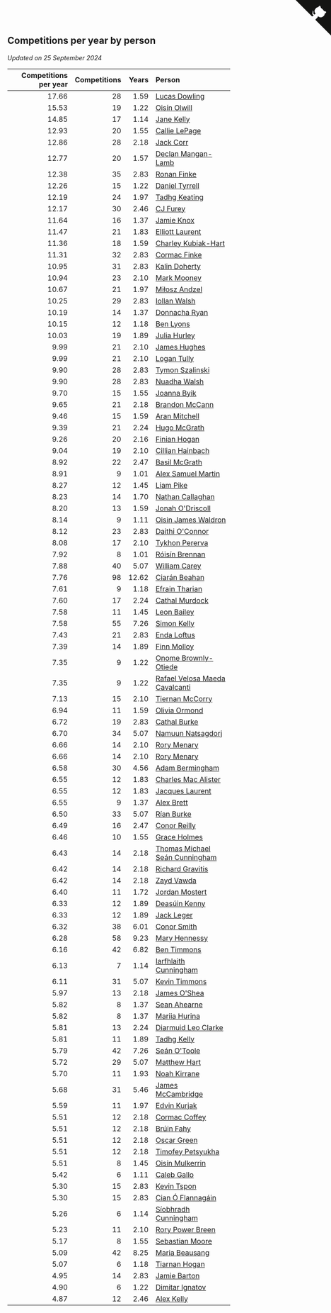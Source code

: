 ## Competitions per year by person

*Updated on 25 September 2024*

| Competitions per year | Competitions | Years | Person |
| ---: | ---: | ---: | :--- |
| 17.66 | 28 | 1.59 | [Lucas Dowling](https://www.worldcubeassociation.org/persons/2023DOWL01) |
| 15.53 | 19 | 1.22 | [Oisín Olwill](https://www.worldcubeassociation.org/persons/2023OLWI01) |
| 14.85 | 17 | 1.14 | [Jane Kelly](https://www.worldcubeassociation.org/persons/2023KELL23) |
| 12.93 | 20 | 1.55 | [Callie LePage](https://www.worldcubeassociation.org/persons/2023LEPA01) |
| 12.86 | 28 | 2.18 | [Jack Corr](https://www.worldcubeassociation.org/persons/2022CORR06) |
| 12.77 | 20 | 1.57 | [Declan Mangan-Lamb](https://www.worldcubeassociation.org/persons/2023MANG02) |
| 12.38 | 35 | 2.83 | [Ronan Finke](https://www.worldcubeassociation.org/persons/2021FINK02) |
| 12.26 | 15 | 1.22 | [Daniel Tyrrell](https://www.worldcubeassociation.org/persons/2023TYRR01) |
| 12.19 | 24 | 1.97 | [Tadhg Keating](https://www.worldcubeassociation.org/persons/2022KEAT02) |
| 12.17 | 30 | 2.46 | [CJ Furey](https://www.worldcubeassociation.org/persons/2022FURE01) |
| 11.64 | 16 | 1.37 | [Jamie Knox](https://www.worldcubeassociation.org/persons/2023KNOX02) |
| 11.47 | 21 | 1.83 | [Elliott Laurent](https://www.worldcubeassociation.org/persons/2022LAUR09) |
| 11.36 | 18 | 1.59 | [Charley Kubiak-Hart](https://www.worldcubeassociation.org/persons/2023KUBI01) |
| 11.31 | 32 | 2.83 | [Cormac Finke](https://www.worldcubeassociation.org/persons/2021FINK01) |
| 10.95 | 31 | 2.83 | [Kalin Doherty](https://www.worldcubeassociation.org/persons/2021DOHE02) |
| 10.94 | 23 | 2.10 | [Mark Mooney](https://www.worldcubeassociation.org/persons/2022MOON08) |
| 10.67 | 21 | 1.97 | [Miłosz Andzel](https://www.worldcubeassociation.org/persons/2022ANDZ01) |
| 10.25 | 29 | 2.83 | [Iollan Walsh](https://www.worldcubeassociation.org/persons/2021WALS03) |
| 10.19 | 14 | 1.37 | [Donnacha Ryan](https://www.worldcubeassociation.org/persons/2023RYAN04) |
| 10.15 | 12 | 1.18 | [Ben Lyons](https://www.worldcubeassociation.org/persons/2023LYON02) |
| 10.03 | 19 | 1.89 | [Julia Hurley](https://www.worldcubeassociation.org/persons/2022HURL02) |
| 9.99 | 21 | 2.10 | [James Hughes](https://www.worldcubeassociation.org/persons/2022HUGH08) |
| 9.99 | 21 | 2.10 | [Logan Tully](https://www.worldcubeassociation.org/persons/2022TULL02) |
| 9.90 | 28 | 2.83 | [Tymon Szalinski](https://www.worldcubeassociation.org/persons/2021SZAL01) |
| 9.90 | 28 | 2.83 | [Nuadha Walsh](https://www.worldcubeassociation.org/persons/2021WALS04) |
| 9.70 | 15 | 1.55 | [Joanna Byik](https://www.worldcubeassociation.org/persons/2023BYIK01) |
| 9.65 | 21 | 2.18 | [Brandon McCann](https://www.worldcubeassociation.org/persons/2022MCCA04) |
| 9.46 | 15 | 1.59 | [Aran Mitchell](https://www.worldcubeassociation.org/persons/2023MITC04) |
| 9.39 | 21 | 2.24 | [Hugo McGrath](https://www.worldcubeassociation.org/persons/2022MCGR02) |
| 9.26 | 20 | 2.16 | [Finian Hogan](https://www.worldcubeassociation.org/persons/2022HOGA01) |
| 9.04 | 19 | 2.10 | [Cillian Hainbach](https://www.worldcubeassociation.org/persons/2022HAIN04) |
| 8.92 | 22 | 2.47 | [Basil McGrath](https://www.worldcubeassociation.org/persons/2022MCGR01) |
| 8.91 | 9 | 1.01 | [Alex Samuel Martin](https://www.worldcubeassociation.org/persons/2023MARA10) |
| 8.27 | 12 | 1.45 | [Liam Pike](https://www.worldcubeassociation.org/persons/2023PIKE03) |
| 8.23 | 14 | 1.70 | [Nathan Callaghan](https://www.worldcubeassociation.org/persons/2023CALL01) |
| 8.20 | 13 | 1.59 | [Jonah O'Driscoll](https://www.worldcubeassociation.org/persons/2023ODRI01) |
| 8.14 | 9 | 1.11 | [Oisin James Waldron](https://www.worldcubeassociation.org/persons/2023WALD04) |
| 8.12 | 23 | 2.83 | [Daithi O'Connor](https://www.worldcubeassociation.org/persons/2021OCON01) |
| 8.08 | 17 | 2.10 | [Tykhon Pererva](https://www.worldcubeassociation.org/persons/2022PERE32) |
| 7.92 | 8 | 1.01 | [Róisín Brennan](https://www.worldcubeassociation.org/persons/2023BREN08) |
| 7.88 | 40 | 5.07 | [William Carey](https://www.worldcubeassociation.org/persons/2019CARE02) |
| 7.76 | 98 | 12.62 | [Ciarán Beahan](https://www.worldcubeassociation.org/persons/2012BEAH01) |
| 7.61 | 9 | 1.18 | [Efrain Tharian](https://www.worldcubeassociation.org/persons/2023THAR03) |
| 7.60 | 17 | 2.24 | [Cathal Murdock](https://www.worldcubeassociation.org/persons/2022MURD01) |
| 7.58 | 11 | 1.45 | [Leon Bailey](https://www.worldcubeassociation.org/persons/2023BAIL04) |
| 7.58 | 55 | 7.26 | [Simon Kelly](https://www.worldcubeassociation.org/persons/2017KELL08) |
| 7.43 | 21 | 2.83 | [Enda Loftus](https://www.worldcubeassociation.org/persons/2021LOFT01) |
| 7.39 | 14 | 1.89 | [Finn Molloy](https://www.worldcubeassociation.org/persons/2022MOLL03) |
| 7.35 | 9 | 1.22 | [Onome Brownly-Otiede](https://www.worldcubeassociation.org/persons/2023BROW36) |
| 7.35 | 9 | 1.22 | [Rafael Velosa Maeda Cavalcanti](https://www.worldcubeassociation.org/persons/2023CAVA03) |
| 7.13 | 15 | 2.10 | [Tiernan McCorry](https://www.worldcubeassociation.org/persons/2022MCCO09) |
| 6.94 | 11 | 1.59 | [Olivia Ormond](https://www.worldcubeassociation.org/persons/2023ORMO02) |
| 6.72 | 19 | 2.83 | [Cathal Burke](https://www.worldcubeassociation.org/persons/2021BURK03) |
| 6.70 | 34 | 5.07 | [Namuun Natsagdorj](https://www.worldcubeassociation.org/persons/2019NATS02) |
| 6.66 | 14 | 2.10 | [Rory Menary](https://www.worldcubeassociation.org/persons/2022MENA01) |
| 6.66 | 14 | 2.10 | [Rory Menary](https://www.worldcubeassociation.org/persons/2022MENA01) |
| 6.58 | 30 | 4.56 | [Adam Bermingham](https://www.worldcubeassociation.org/persons/2020BERM02) |
| 6.55 | 12 | 1.83 | [Charles Mac Alister](https://www.worldcubeassociation.org/persons/2022ALIS02) |
| 6.55 | 12 | 1.83 | [Jacques Laurent](https://www.worldcubeassociation.org/persons/2022LAUR10) |
| 6.55 | 9 | 1.37 | [Alex Brett](https://www.worldcubeassociation.org/persons/2023BRET04) |
| 6.50 | 33 | 5.07 | [Rían Burke](https://www.worldcubeassociation.org/persons/2019BURK05) |
| 6.49 | 16 | 2.47 | [Conor Reilly](https://www.worldcubeassociation.org/persons/2022REIL01) |
| 6.46 | 10 | 1.55 | [Grace Holmes](https://www.worldcubeassociation.org/persons/2023HOLM04) |
| 6.43 | 14 | 2.18 | [Thomas Michael Seán Cunningham](https://www.worldcubeassociation.org/persons/2022CUNN04) |
| 6.42 | 14 | 2.18 | [Richard Gravitis](https://www.worldcubeassociation.org/persons/2022GRAV01) |
| 6.42 | 14 | 2.18 | [Zayd Vawda](https://www.worldcubeassociation.org/persons/2022VAWD01) |
| 6.40 | 11 | 1.72 | [Jordan Mostert](https://www.worldcubeassociation.org/persons/2023MOST01) |
| 6.33 | 12 | 1.89 | [Deasúin Kenny](https://www.worldcubeassociation.org/persons/2022KENN12) |
| 6.33 | 12 | 1.89 | [Jack Leger](https://www.worldcubeassociation.org/persons/2022LEGE01) |
| 6.32 | 38 | 6.01 | [Conor Smith](https://www.worldcubeassociation.org/persons/2018SMIT37) |
| 6.28 | 58 | 9.23 | [Mary Hennessy](https://www.worldcubeassociation.org/persons/2015HENN02) |
| 6.16 | 42 | 6.82 | [Ben Timmons](https://www.worldcubeassociation.org/persons/2017TIMM01) |
| 6.13 | 7 | 1.14 | [Iarfhlaith Cunningham](https://www.worldcubeassociation.org/persons/2023CUNN03) |
| 6.11 | 31 | 5.07 | [Kevin Timmons](https://www.worldcubeassociation.org/persons/2019TIMM01) |
| 5.97 | 13 | 2.18 | [James O'Shea](https://www.worldcubeassociation.org/persons/2022OSHE01) |
| 5.82 | 8 | 1.37 | [Sean Ahearne](https://www.worldcubeassociation.org/persons/2023AHEA01) |
| 5.82 | 8 | 1.37 | [Mariia Hurina](https://www.worldcubeassociation.org/persons/2023HURI01) |
| 5.81 | 13 | 2.24 | [Diarmuid Leo Clarke](https://www.worldcubeassociation.org/persons/2022CLAR14) |
| 5.81 | 11 | 1.89 | [Tadhg Kelly](https://www.worldcubeassociation.org/persons/2022KELL21) |
| 5.79 | 42 | 7.26 | [Seán O'Toole](https://www.worldcubeassociation.org/persons/2017OTOO03) |
| 5.72 | 29 | 5.07 | [Matthew Hart](https://www.worldcubeassociation.org/persons/2019HART11) |
| 5.70 | 11 | 1.93 | [Noah Kirrane](https://www.worldcubeassociation.org/persons/2022KIRR02) |
| 5.68 | 31 | 5.46 | [James McCambridge](https://www.worldcubeassociation.org/persons/2019MCCA09) |
| 5.59 | 11 | 1.97 | [Edvin Kurjak](https://www.worldcubeassociation.org/persons/2022KURJ01) |
| 5.51 | 12 | 2.18 | [Cormac Coffey](https://www.worldcubeassociation.org/persons/2022COFF01) |
| 5.51 | 12 | 2.18 | [Brúin Fahy](https://www.worldcubeassociation.org/persons/2022FAHY01) |
| 5.51 | 12 | 2.18 | [Oscar Green](https://www.worldcubeassociation.org/persons/2022GREE14) |
| 5.51 | 12 | 2.18 | [Timofey Petsyukha](https://www.worldcubeassociation.org/persons/2022PETS02) |
| 5.51 | 8 | 1.45 | [Oisín Mulkerrin](https://www.worldcubeassociation.org/persons/2023MULK01) |
| 5.42 | 6 | 1.11 | [Caleb Gallo](https://www.worldcubeassociation.org/persons/2023GALL25) |
| 5.30 | 15 | 2.83 | [Kevin Tspon](https://www.worldcubeassociation.org/persons/2021TSPO01) |
| 5.30 | 15 | 2.83 | [Cian Ó Flannagáin](https://www.worldcubeassociation.org/persons/2021OFLA01) |
| 5.26 | 6 | 1.14 | [Síobhradh Cunningham](https://www.worldcubeassociation.org/persons/2023CUNN04) |
| 5.23 | 11 | 2.10 | [Rory Power Breen](https://www.worldcubeassociation.org/persons/2022BREE02) |
| 5.17 | 8 | 1.55 | [Sebastian Moore](https://www.worldcubeassociation.org/persons/2023MOOR03) |
| 5.09 | 42 | 8.25 | [Maria Beausang](https://www.worldcubeassociation.org/persons/2016BEAU03) |
| 5.07 | 6 | 1.18 | [Tiarnan Hogan](https://www.worldcubeassociation.org/persons/2023HOGA04) |
| 4.95 | 14 | 2.83 | [Jamie Barton](https://www.worldcubeassociation.org/persons/2021BART03) |
| 4.90 | 6 | 1.22 | [Dimitar Ignatov](https://www.worldcubeassociation.org/persons/2023IGNA05) |
| 4.87 | 12 | 2.46 | [Alex Kelly](https://www.worldcubeassociation.org/persons/2022KELL03) |


<a href="https://github.com/simonkellly/wca_statistics_ireland" class="github-corner" aria-label="View source on Github"><svg width="80" height="80" viewBox="0 0 250 250" style="fill:#151513; color:#fff; position: absolute; top: 0; border: 0; right: 0;" aria-hidden="true"><path d="M0,0 L115,115 L130,115 L142,142 L250,250 L250,0 Z"></path><path d="M128.3,109.0 C113.8,99.7 119.0,89.6 119.0,89.6 C122.0,82.7 120.5,78.6 120.5,78.6 C119.2,72.0 123.4,76.3 123.4,76.3 C127.3,80.9 125.5,87.3 125.5,87.3 C122.9,97.6 130.6,101.9 134.4,103.2" fill="currentColor" style="transform-origin: 130px 106px;" class="octo-arm"></path><path d="M115.0,115.0 C114.9,115.1 118.7,116.5 119.8,115.4 L133.7,101.6 C136.9,99.2 139.9,98.4 142.2,98.6 C133.8,88.0 127.5,74.4 143.8,58.0 C148.5,53.4 154.0,51.2 159.7,51.0 C160.3,49.4 163.2,43.6 171.4,40.1 C171.4,40.1 176.1,42.5 178.8,56.2 C183.1,58.6 187.2,61.8 190.9,65.4 C194.5,69.0 197.7,73.2 200.1,77.6 C213.8,80.2 216.3,84.9 216.3,84.9 C212.7,93.1 206.9,96.0 205.4,96.6 C205.1,102.4 203.0,107.8 198.3,112.5 C181.9,128.9 168.3,122.5 157.7,114.1 C157.9,116.9 156.7,120.9 152.7,124.9 L141.0,136.5 C139.8,137.7 141.6,141.9 141.8,141.8 Z" fill="currentColor" class="octo-body"></path></svg></a><style>.github-corner:hover .octo-arm{animation:octocat-wave 560ms ease-in-out}@keyframes octocat-wave{0%,100%{transform:rotate(0)}20%,60%{transform:rotate(-25deg)}40%,80%{transform:rotate(10deg)}}@media (max-width:500px){.github-corner:hover .octo-arm{animation:none}.github-corner .octo-arm{animation:octocat-wave 560ms ease-in-out}}</style>
